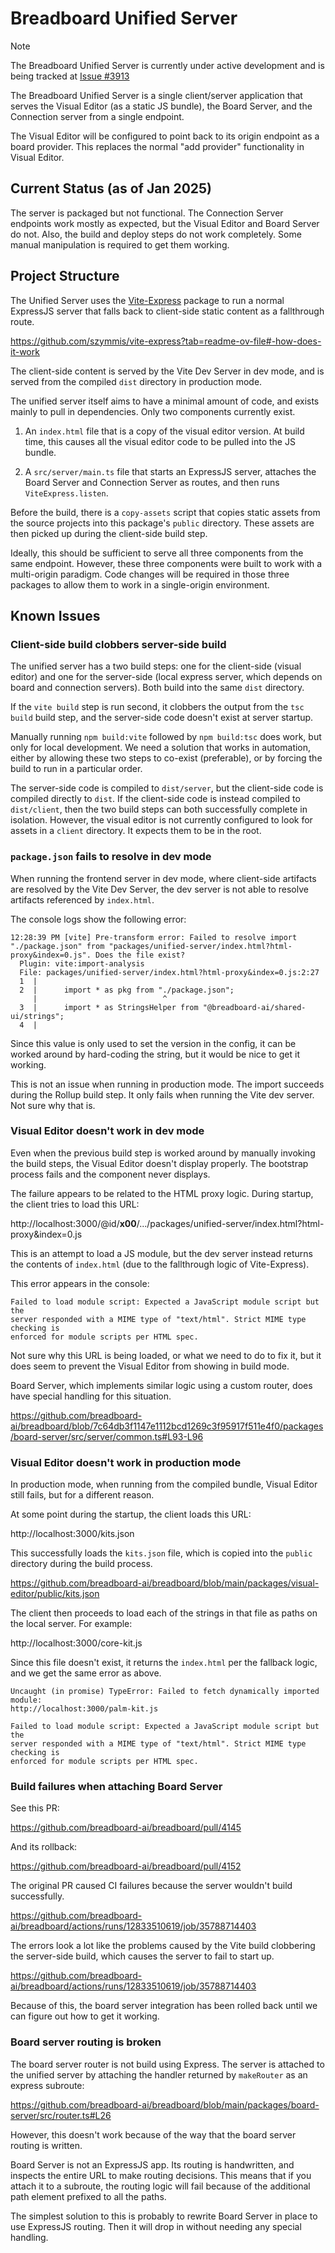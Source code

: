 # Breadboard Unified Server

> [!NOTE]
>
> The Breadboard Unified Server is currently under active development and is
> being tracked at
> [Issue #3913](https://github.com/breadboard-ai/breadboard/issues/3913)

The Breadboard Unified Server is a single client/server application that serves
the Visual Editor (as a static JS bundle), the Board Server, and the Connection
server from a single endpoint.

The Visual Editor will be configured to point back to its origin endpoint as a
board provider. This replaces the normal "add provider" functionality in Visual
Editor.

## Current Status (as of Jan 2025)

The server is packaged but not functional. The Connection Server endpoints work
mostly as expected, but the Visual Editor and Board Server do not. Also, the
build and deploy steps do not work completely. Some manual manipulation is
required to get them working.

## Project Structure

The Unified Server uses the
[Vite-Express](https://github.com/szymmis/vite-express) package to run a normal
ExpressJS server that falls back to client-side static content as a fallthrough
route.

https://github.com/szymmis/vite-express?tab=readme-ov-file#-how-does-it-work

The client-side content is served by the Vite Dev Server in dev mode, and is
served from the compiled `dist` directory in production mode.

The unified server itself aims to have a minimal amount of code, and exists
mainly to pull in dependencies. Only two components currently exist.

1. An `index.html` file that is a copy of the visual editor version. At build
   time, this causes all the visual editor code to be pulled into the JS bundle.

2. A `src/server/main.ts` file that starts an ExpressJS server, attaches the
   Board Server and Connection Server as routes, and then runs
   `ViteExpress.listen`.

Before the build, there is a `copy-assets` script that copies static assets from
the source projects into this package's `public` directory. These assets are
then picked up during the client-side build step.

Ideally, this should be sufficient to serve all three components from the same
endpoint. However, these three components were built to work with a multi-origin
paradigm. Code changes will be required in those three packages to allow them to
work in a single-origin environment.

## Known Issues

### Client-side build clobbers server-side build

The unified server has a two build steps: one for the client-side (visual
editor) and one for the server-side (local express server, which depends on
board and connection servers). Both build into the same `dist` directory.

If the `vite build` step is run second, it clobbers the output from the
`tsc build` build step, and the server-side code doesn't exist at server
startup.

Manually running `npm build:vite` followed by `npm build:tsc` does work, but
only for local development. We need a solution that works in automation, either
by allowing these two steps to co-exist (preferable), or by forcing the build to
run in a particular order.

The server-side code is compiled to `dist/server`, but the client-side code is
compiled directly to `dist`. If the client-side code is instead compiled to
`dist/client`, then the two build steps can both successfully complete in
isolation. However, the visual editor is not currently configured to look for
assets in a `client` directory. It expects them to be in the root.

### `package.json` fails to resolve in dev mode

When running the frontend server in dev mode, where client-side artifacts are
resolved by the Vite Dev Server, the dev server is not able to resolve artifacts
referenced by `index.html`.

The console logs show the following error:

```
12:28:39 PM [vite] Pre-transform error: Failed to resolve import "./package.json" from "packages/unified-server/index.html?html-proxy&index=0.js". Does the file exist?
  Plugin: vite:import-analysis
  File: packages/unified-server/index.html?html-proxy&index=0.js:2:27
  1  |
  2  |      import * as pkg from "./package.json";
     |                            ^
  3  |      import * as StringsHelper from "@breadboard-ai/shared-ui/strings";
  4  |
```

Since this value is only used to set the version in the config, it can be worked
around by hard-coding the string, but it would be nice to get it working.

This is not an issue when running in production mode. The import succeeds during
the Rollup build step. It only fails when running the Vite dev server. Not sure
why that is.

### Visual Editor doesn't work in dev mode

Even when the previous build step is worked around by manually invoking the
build steps, the Visual Editor doesn't display properly. The bootstrap process
fails and the component never displays.

The failure appears to be related to the HTML proxy logic. During startup, the
client tries to load this URL:

http://localhost:3000/@id/**x00**/.../packages/unified-server/index.html?html-proxy&index=0.js

This is an attempt to load a JS module, but the dev server instead returns the
contents of `index.html` (due to the fallthrough logic of Vite-Express).

This error appears in the console:

```
Failed to load module script: Expected a JavaScript module script but the
server responded with a MIME type of "text/html". Strict MIME type checking is
enforced for module scripts per HTML spec.
```

Not sure why this URL is being loaded, or what we need to do to fix it, but it
does seem to prevent the Visual Editor from showing in build mode.

Board Server, which implements similar logic using a custom router, does have
special handling for this situation.

https://github.com/breadboard-ai/breadboard/blob/7c64db3f1147e1112bcd1269c3f95917f511e4f0/packages/board-server/src/server/common.ts#L93-L96

### Visual Editor doesn't work in production mode

In production mode, when running from the compiled bundle, Visual Editor still
fails, but for a different reason.

At some point during the startup, the client loads this URL:

http://localhost:3000/kits.json

This successfully loads the `kits.json` file, which is copied into the `public`
directory during the build process.

https://github.com/breadboard-ai/breadboard/blob/main/packages/visual-editor/public/kits.json

The client then proceeds to load each of the strings in that file as paths on
the local server. For example:

http://localhost:3000/core-kit.js

Since this file doesn't exist, it returns the `index.html` per the fallback
logic, and we get the same error as above.

```
Uncaught (in promise) TypeError: Failed to fetch dynamically imported module:
http://localhost:3000/palm-kit.js
```

```
Failed to load module script: Expected a JavaScript module script but the
server responded with a MIME type of "text/html". Strict MIME type checking is
enforced for module scripts per HTML spec.
```

### Build failures when attaching Board Server

See this PR:

https://github.com/breadboard-ai/breadboard/pull/4145

And its rollback:

https://github.com/breadboard-ai/breadboard/pull/4152

The original PR caused CI failures because the server wouldn't build
successfully.

https://github.com/breadboard-ai/breadboard/actions/runs/12833510619/job/35788714403

The errors look a lot like the problems caused by the Vite build clobbering the
server-side build, which causes the server to fail to start up.

https://github.com/breadboard-ai/breadboard/actions/runs/12833510619/job/35788714403

Because of this, the board server integration has been rolled back until we can
figure out how to get it working.

### Board server routing is broken

The board server router is not build using Express. The server is attached to
the unified server by attaching the handler returned by `makeRouter` as an
express subroute:

https://github.com/breadboard-ai/breadboard/blob/main/packages/board-server/src/router.ts#L26

However, this doesn't work because of the way that the board server routing is
written.

Board Server is not an ExpressJS app. Its routing is handwritten, and inspects
the entire URL to make routing decisions. This means that if you attach it to a
subroute, the routing logic will fail because of the additional path element
prefixed to all the paths.

The simplest solution to this is probably to rewrite Board Server in place to
use ExpressJS routing. Then it will drop in without needing any special
handling.
